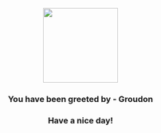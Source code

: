 <p align="center">
    <img src="https://raw.githubusercontent.com/PokeAPI/sprites/master/sprites/pokemon/383.png" width="150" height="150">
</p>
<h3 align="center">You have been greeted by - <b>Groudon</b></h3>
<h3 align="center">Have a nice day!</h3>
